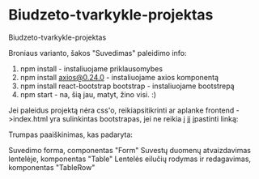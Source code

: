 # Biudzeto-tvarkykle-projektas
Biudzeto-tvarkykle-projektas

Broniaus varianto, šakos "Suvedimas" paleidimo info:
1. npm install - instaliuojame priklausomybes
2. npm install axios@0.24.0 - instaliuojame axios komponentą
3. npm install react-bootstrap bootstrap - instaliuojame bootstrepą
4. npm start - na, šią jau, matyt, žino visi. :)

Jei paleidus projektą nėra css'o, reikiapsitikrinti ar aplanke frontend ->index.html yra sulinkintas 
bootstrapas, jei ne reikia į jį įpastinti linką:

<link rel="stylesheet" href="https://cdn.bootcss.com/bootstrap/4.0.0-beta.3/css/bootstrap.min.css" rel="stylesheet">

Trumpas paaiškinimas, kas padaryta:

Suvedimo forma, componentas "Form"
Suvestų duomenų atvaizdavimas lentelėje, komponentas "Table"
Lentelės eilučių rodymas ir redagavimas, komponentas "TableRow"


